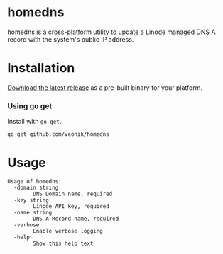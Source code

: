 # homedns

homedns is a cross-platform utility to update a Linode managed DNS A record
with the system's public IP address.

# Installation

[Download the latest release](https://github.com/veonik/homedns/releases/latest) 
as a pre-built binary for your platform.

### Using go get

Install with `go get`.

```bash
go get github.com/veonik/homedns
```

# Usage

```
Usage of homedns:
  -domain string
    	DNS Domain name, required
  -key string
    	Linode API key, required
  -name string
    	DNS A Record name, required
  -verbose
    	Enable verbose logging
  -help
    	Show this help text
```
